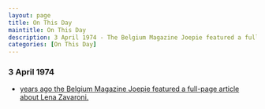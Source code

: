 ```yaml
---
layout: page
title: On This Day
maintitle: On This Day
description: 3 April 1974 - The Belgium Magazine Joepie featured a full-page article about Lena Zavaroni.
categories: [On This Day]
---
```


### 3 April 1974
* [<span id="age"></span> years ago the Belgium Magazine Joepie featured a full-page article about Lena Zavaroni.](/magazines/1974/04/03/joepie.html)

<!-- Script for calculating number of years ago -->
<script>
var dob = '19740403';
var year = Number(dob.substr(0, 4));
var month = Number(dob.substr(4, 2)) - 1;
var day = Number(dob.substr(6, 2));
var today = new Date();
var age = today.getFullYear() - year;
if (today.getMonth() < month || (today.getMonth() == month && today.getDate() < day)) {
  age--;
}
document.getElementById("age").innerHTML=age;
</script>

